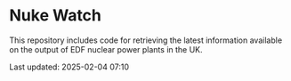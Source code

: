# Nuke Watch

This repository includes code for retrieving the latest information available on the output of EDF nuclear power plants in the UK.

Last updated: 2025-02-04 07:10